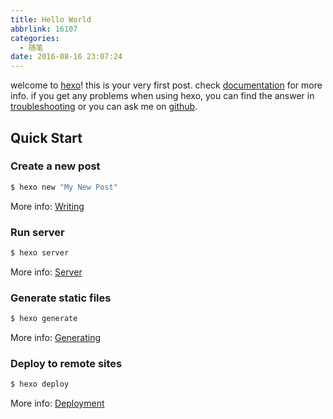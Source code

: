 ```yaml
---
title: Hello World
abbrlink: 16107
categories:
  - 随笔
date: 2016-08-16 23:07:24
---
```

welcome to [hexo](https://hexo.io/)! this is your very first post. check [documentation](https://hexo.io/docs/) for more info. if you get any problems when using hexo, you can find the answer in [troubleshooting](https://hexo.io/docs/troubleshooting.html) or you can ask me on [github](https://github.com/hexojs/hexo/issues).

<!--more-->

## Quick Start

### Create a new post

``` bash
$ hexo new "My New Post"
```

More info: [Writing](https://hexo.io/docs/writing.html)

### Run server

``` bash
$ hexo server
```

More info: [Server](https://hexo.io/docs/server.html)

### Generate static files

``` bash
$ hexo generate
```

More info: [Generating](https://hexo.io/docs/generating.html)

### Deploy to remote sites

``` bash
$ hexo deploy
```

More info: [Deployment](https://hexo.io/docs/deployment.html)
